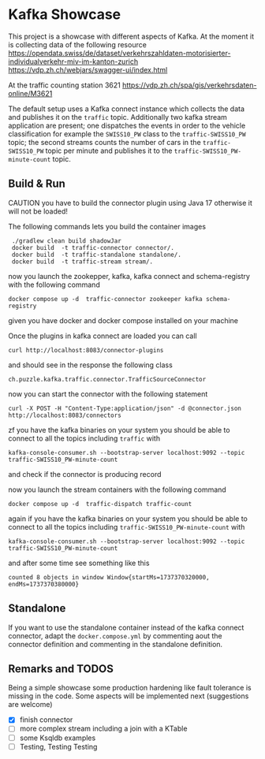 # Kafka Showcase


This project is a showcase with different aspects of Kafka.
At the moment it is collecting data of the following resource
https://opendata.swiss/de/dataset/verkehrszahldaten-motorisierter-individualverkehr-miv-im-kanton-zurich
https://vdp.zh.ch/webjars/swagger-ui/index.html

At the traffic counting station 3621
https://vdp.zh.ch/spa/gis/verkehrsdaten-online/M3621

The default setup uses a Kafka connect instance which collects the data and publishes
it on the `traffic` topic. 
Additionally two kafka stream application are present; one dispatches the events in order to the vehicle
classification for example the `SWISS10_PW` class to the `traffic-SWISS10_PW` topic;
the second streams counts the number of cars in the `traffic-SWISS10_PW` topic per minute and publishes
it to the `traffic-SWISS10_PW-minute-count` topic.

## Build & Run

CAUTION you have to build the connector plugin using Java 17 otherwise it will not be loaded!

The following commands lets you build the container images
```
 ./gradlew clean build shadowJar
 docker build  -t traffic-connector connector/.
 docker build  -t traffic-standalone standalone/.
 docker build  -t traffic-stream stream/.
```

now you  launch the  zookepper, kafka, kafka connect
and schema-registry with the following command
```
docker compose up -d  traffic-connector zookeeper kafka schema-registry
```
given you have docker and docker compose installed on your machine

Once the plugins in kafka connect are loaded you can call
```
curl http://localhost:8083/connector-plugins
```
and should see in the response the following class
```
ch.puzzle.kafka.traffic.connector.TrafficSourceConnector
```
now you can start the connector with the following statement
```
curl -X POST -H "Content-Type:application/json" -d @connector.json http://localhost:8083/connectors
```
zf you have the kafka binaries on your system you should be able to connect to all the topics
including `traffic` with
```
kafka-console-consumer.sh --bootstrap-server localhost:9092 --topic traffic-SWISS10_PW-minute-count
```
and check if the connector is producing record

now you  launch the  stream containers with the following command
```
docker compose up -d  traffic-dispatch traffic-count
```

again if you have the kafka binaries on your system you should be able to connect to all the topics 
including `traffic-SWISS10_PW-minute-count` with
```
kafka-console-consumer.sh --bootstrap-server localhost:9092 --topic traffic-SWISS10_PW-minute-count
```
and after some time see something like this
```
counted 8 objects in window Window{startMs=1737370320000, endMs=1737370380000}
```




## Standalone

If you want to use the standalone container instead of the kafka connect connector, 
adapt the `docker.compose.yml` by commenting aout the connector definition and 
commenting in the standalone definition.


## Remarks and TODOS
Being a simple showcase some production hardening like fault tolerance is missing in the code.
Some aspects will be implemented next (suggestions are welcome)

- [x] finish connector
- [ ] more complex stream including a join with a KTable
- [ ] some Ksqldb examples
- [ ] Testing, Testing Testing